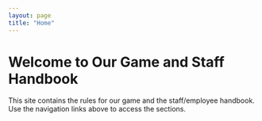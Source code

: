 ```yaml
---
layout: page
title: "Home"
---
```


# Welcome to Our Game and Staff Handbook

This site contains the rules for our game and the staff/employee handbook. Use the navigation links above to access the sections.
